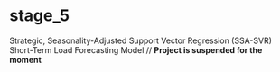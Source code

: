 # stage_5
Strategic, Seasonality-Adjusted Support Vector Regression (SSA-SVR) Short-Term Load Forecasting Model //
**Project is suspended for the moment**
